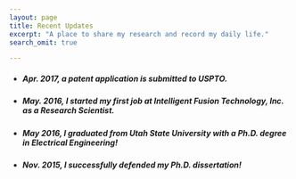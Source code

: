 ```yaml
---
layout: page
title: Recent Updates
excerpt: "A place to share my research and record my daily life."
search_omit: true

---
```


* ##### Apr. 2017, a patent application is submitted to USPTO.

* ##### May. 2016, I started my first job at Intelligent Fusion Technology, Inc. as a Research Scientist.

* ##### May 2016, I graduated from Utah State University with a Ph.D. degree in Electrical Engineering!

* ##### Nov. 2015, I successfully defended my Ph.D. dissertation!

